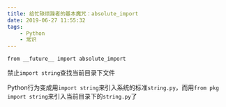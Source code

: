 ```yaml
---
title: 给忙碌烦躁者的基本魔咒：absolute_import
date: 2019-06-27 11:55:32
tags:
    - Python
    - 常识
---
```


```
from __future__ import absolute_import
```

禁止`import string`查找当前目录下文件

Python行为变成用`import string`来引入系统的标准`string.py`，而用`from pkg import string`来引入当前目录下的`string.py`了
